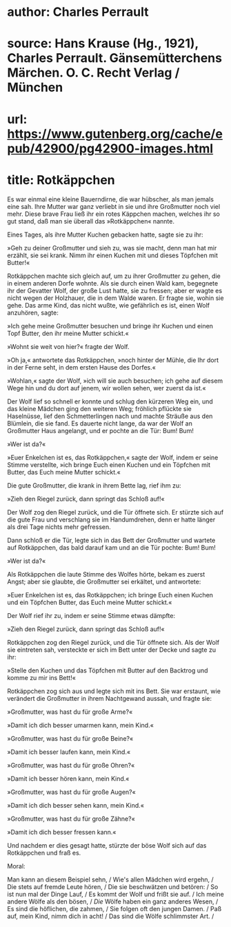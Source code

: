 # author: Charles Perrault
# source: Hans Krause (Hg., 1921), Charles Perrault. Gänsemütterchens Märchen. O. C. Recht Verlag / München
# url: https://www.gutenberg.org/cache/epub/42900/pg42900-images.html
# title: Rotkäppchen

Es war einmal eine kleine Bauerndirne, die war hübscher, als man jemals
eine sah. Ihre Mutter war ganz verliebt in sie und ihre Großmutter noch
viel mehr. Diese brave Frau ließ ihr ein rotes Käppchen machen, welches
ihr so gut stand, daß man sie überall das »Rotkäppchen« nannte.

Eines Tages, als ihre Mutter Kuchen gebacken hatte, sagte sie zu ihr:

»Geh zu deiner Großmutter und sieh zu, was sie macht, denn man hat mir
erzählt, sie sei krank. Nimm ihr einen Kuchen mit und dieses Töpfchen
mit Butter!«

Rotkäppchen machte sich gleich auf, um zu ihrer Großmutter zu gehen, die
in einem anderen Dorfe wohnte. Als sie durch einen Wald kam, begegnete
ihr der Gevatter Wolf, der große Lust hatte, sie zu fressen; aber er
wagte es nicht wegen der Holzhauer, die in dem Walde waren. Er fragte
sie, wohin sie gehe. Das arme Kind, das nicht wußte, wie gefährlich es
ist, einen Wolf anzuhören, sagte:

»Ich gehe meine Großmutter besuchen und bringe ihr Kuchen und einen Topf
Butter, den ihr meine Mutter schickt.«

»Wohnt sie weit von hier?« fragte der Wolf.

»Oh ja,« antwortete das Rotkäppchen, »noch hinter der Mühle, die Ihr
dort in der Ferne seht, in dem ersten Hause des Dorfes.«

»Wohlan,« sagte der Wolf, »ich will sie auch besuchen; ich gehe auf
diesem Wege hin und du dort auf jenem, wir wollen sehen, wer zuerst da
ist.«

Der Wolf lief so schnell er konnte und schlug den kürzeren Weg ein, und
das kleine Mädchen ging den weiteren Weg; fröhlich pflückte sie
 Haselnüsse, lief den Schmetterlingen nach und machte
Sträuße aus den Blümlein, die sie fand. Es dauerte nicht lange, da war
der Wolf an Großmutter Haus angelangt, und er pochte an die Tür: Bum!
Bum!

»Wer ist da?«

»Euer Enkelchen ist es, das Rotkäppchen,« sagte der Wolf, indem er seine
Stimme verstellte, »ich bringe Euch einen Kuchen und ein Töpfchen mit
Butter, das Euch meine Mutter schickt.«

Die gute Großmutter, die krank in ihrem Bette lag, rief ihm zu:

»Zieh den Riegel zurück, dann springt das Schloß auf!«

Der Wolf zog den Riegel zurück, und die Tür öffnete sich. Er stürzte
sich auf die gute Frau und verschlang sie im Handumdrehen, denn er hatte
länger als drei Tage nichts mehr gefressen.




Dann schloß er die Tür, legte sich in das Bett der Großmutter und
wartete auf Rotkäppchen, das bald darauf kam und an die Tür pochte: Bum!
Bum!

»Wer ist da?«

Als Rotkäppchen die laute Stimme des Wolfes hörte, bekam es zuerst
Angst; aber sie glaubte, die Großmutter sei erkältet, und antwortete:

»Euer Enkelchen ist es, das Rotkäppchen; ich bringe Euch einen Kuchen
und ein Töpfchen Butter, das Euch meine Mutter schickt.«

Der Wolf rief ihr zu, indem er seine Stimme etwas dämpfte:

»Zieh den Riegel zurück, dann springt das Schloß auf!«

Rotkäppchen zog den Riegel zurück, und die Tür öffnete sich. Als der
Wolf sie eintreten sah, versteckte er sich im Bett unter der Decke und
sagte zu ihr:

»Stelle den Kuchen und das Töpfchen mit Butter auf den Backtrog und
komme zu mir ins Bett!«




Rotkäppchen zog sich aus und legte sich mit ins Bett. Sie war erstaunt,
wie verändert die Großmutter in ihrem Nachtgewand aussah, und fragte
sie:

»Großmutter, was hast du für große Arme?«

»Damit ich dich besser umarmen kann, mein Kind.«

 »Großmutter, was hast du für große Beine?«

»Damit ich besser laufen kann, mein Kind.«

»Großmutter, was hast du für große Ohren?«

»Damit ich besser hören kann, mein Kind.«

»Großmutter, was hast du für große Augen?«

»Damit ich dich besser sehen kann, mein Kind.«

»Großmutter, was hast du für große Zähne?«

»Damit ich dich besser fressen kann.«

Und nachdem er dies gesagt hatte, stürzte der böse Wolf sich auf das
Rotkäppchen und fraß es.

Moral:

Man kann an diesem Beispiel sehn, /
Wie's allen Mädchen wird ergehn, /
Die stets auf fremde Leute hören, /
Die sie beschwätzen und betören: /
So ist nun mal der Dinge Lauf, /
Es kommt der Wolf und frißt sie auf. /
Ich meine andere Wölfe als den bösen, /
*Die* Wölfe haben ein ganz anderes Wesen, /
Es sind die höflichen, die zahmen, /
Sie folgen oft den jungen Damen. /
Paß auf, mein Kind, nimm dich in acht! /
Das sind die Wölfe schlimmster Art. /

